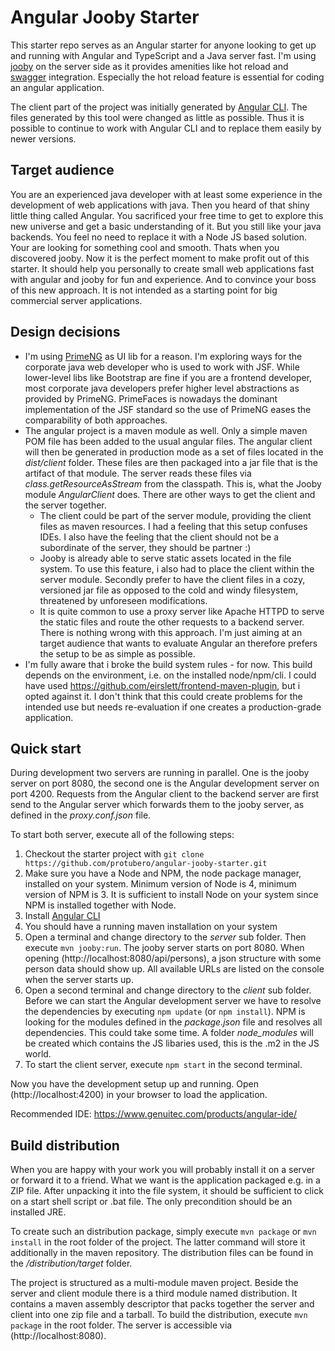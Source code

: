 # Angular Jooby Starter

This starter repo serves as an Angular starter for anyone looking to get up and running with Angular and TypeScript and a Java server fast. 
I'm using [jooby](https://github.com/jooby-project/jooby) on the server side as it provides amenities like hot reload and [swagger](https://swagger.io/) integration. Especially the hot reload feature is essential for coding an angular application.

The client part of the project was initially generated by [Angular CLI](https://github.com/angular/angular-cli). The files generated by this tool were changed as little as possible. Thus it is possible to continue to work with Angular CLI and to replace them easily by newer versions.

## Target audience

You are an experienced java developer with at least some experience in the development of web applications with java. Then you heard of that shiny little thing called Angular. You sacrificed your free time to get to explore this new universe and get a basic understanding of it. But you still like your java backends. You feel no need to replace it with a Node JS based solution. Your are looking for something cool and smooth. Thats when you discovered jooby. Now it is the perfect moment to make profit out of this starter. It should help you personally to create small web applications fast with angular and jooby for fun and experience. And to convince your boss of this new approach. It is not intended as a starting point for big commercial server applications.


## Design decisions

- I'm using [PrimeNG](https://www.primefaces.org/primeng/#/) as UI lib for a reason. I'm exploring ways for the corporate java web developer who is used to work with JSF. While lower-level libs like Bootstrap are fine if you are a frontend developer, most corporate java developers prefer higher level abstractions as provided by PrimeNG. PrimeFaces is nowadays the dominant implementation of the JSF standard so the use of PrimeNG eases the comparability of both approaches.
- The angular project is a maven module as well. Only a simple maven POM file has been added to the usual angular files. The angular client will then be generated in production mode as a set of files located in the *dist/client* folder. These files are then packaged into a jar file that is the artifact of that module. The server reads these files via *class.getResourceAsStream* from the classpath. This is, what the Jooby module *AngularClient* does. There are other ways to get the client and the server together. 
  - The client could be part of the server module, providing the client files as maven resources. I had a feeling that this setup confuses IDEs. I also have the feeling that the client should not be a subordinate of the server, they should be partner :)
  - Jooby is already able to serve static assets located in the file system. To use this feature, i also had to place the client within the server module. Secondly prefer to have the client files in a cozy, versioned jar file as opposed to the cold and windy filesystem, threatened by unforeseen modifications.
  - It is quite common to use a proxy server like Apache HTTPD to serve the static files and route the other requests to a backend server. There is nothing wrong with this approach. I'm just aiming at an target audience that wants to evaluate Angular an therefore prefers the setup to be as simple as possible.
- I'm fully aware that i broke the build system rules - for now. This build depends on the environment, i.e. on the installed node/npm/cli. I could have used https://github.com/eirslett/frontend-maven-plugin, but i opted against it. I don't think that this could create problems for the intended use but needs re-evaluation if one creates a production-grade application.

## Quick start

During development two servers are running in parallel. One is the jooby server on port 8080, the second one is the Angular development server on port 4200. Requests from the Angular client to the backend server are first send to the Angular server which forwards them to the jooby server, as defined in the *proxy.conf.json* file.

To start both server, execute all of the following steps:

1. Checkout the starter project with `git clone https://github.com/protubero/angular-jooby-starter.git`
1. Make sure you have a Node and NPM, the node package manager, installed on your system. Minimum version of Node is 4, minimum version of NPM is 3. It is sufficient to install Node on your system since NPM is installed together with Node.   
1. Install [Angular CLI](https://github.com/angular/angular-cli)
1. You should have a running maven installation on your system
1. Open a terminal and change directory to the *server* sub folder. Then execute `mvn jooby:run`. The jooby server starts on port 8080. When opening (http://localhost:8080/api/persons), a json structure with some person data should show up. All available URLs are listed on the console when the server starts up. 
1. Open a second terminal and change directory to the *client* sub folder. Before we can start the Angular development server we have to resolve the dependencies by executing `npm update` (or `npm install`). NPM is looking for the modules defined in the *package.json* file and resolves all dependencies. This could take some time. A folder *node_modules* will be created which contains the JS libaries used, this is the .m2 in the JS world.
1. To start the client server, execute `npm start` in the second terminal. 

Now you have the development setup up and running. Open (http://localhost:4200) in your browser to load the application.

Recommended IDE: https://www.genuitec.com/products/angular-ide/
 

## Build distribution  

When you are happy with your work you will probably install it on a server or forward it to a friend. What we want is the application packaged e.g. in a ZIP file. After unpacking it into the file system, it should be sufficient to click on a start shell script or .bat file. The only precondition should be an installed JRE.

To create such an distribution package, simply execute `mvn package` or `mvn install` in the root folder of the project. The latter command will store it additionally in the maven repository. The distribution files can be found in the */distribution/target* folder.

The project is structured as a multi-module maven project. Beside the server and client module there is a third module named distribution. 
It contains a maven assembly descriptor that packs together the server and client into one zip file and a tarball. To build the distribution, execute `mvn package` in the root folder. The server is accessible via (http://localhost:8080).

	




	

